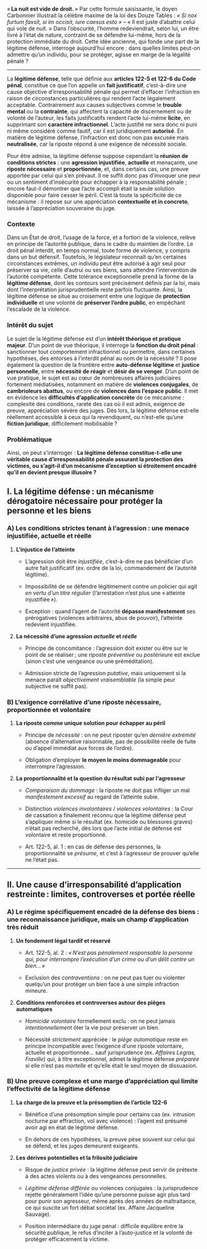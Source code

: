 « **La nuit est vide de droit.** » Par cette formule saisissante, le doyen Carbonnier illustrait la célèbre maxime de la loi des Douze Tables : _« Si nox furtum faxsit, si im occisit, iure caesus esto »_ – « Il est juste d’abattre celui qui vole de nuit. » Dans l’obscurité, l’homme redeviendrait, selon lui, un être livré à l’état de nature, contraint de se défendre lui-même, hors de la protection immédiate du droit. Cette idée ancienne, qui fonde une part de la légitime défense, interroge aujourd’hui encore : dans quelles limites peut-on admettre qu’un individu, pour se protéger, agisse en marge de la légalité pénale ?

---


La **légitime défense**, telle que définie aux **articles 122-5 et 122-6 du Code pénal**, constitue ce que l’on appelle un **fait justificatif**, c’est-à-dire une cause objective d’irresponsabilité pénale qui permet d’effacer l’infraction en raison de circonstances particulières qui rendent l’acte légalement acceptable. Contrairement aux causes subjectives comme le **trouble mental** ou la **contrainte**, qui affectent la capacité de discernement ou de volonté de l’auteur, les faits justificatifs rendent l’acte lui-même **licite**, en supprimant son **caractère infractionnel**. L’acte justifié ne sera donc ni puni ni même considéré comme fautif, car il est juridiquement **autorisé**. En matière de légitime défense, l’infraction est donc non pas excusée mais **neutralisée**, car la riposte répond à une exigence de nécessité sociale.

Pour être admise, la légitime défense suppose cependant la **réunion de conditions strictes** : une **agression injustifiée**, **actuelle** et menaçante, une **riposte nécessaire** et **proportionnée**, et, dans certains cas, une preuve apportée par celui qui s’en prévaut. Il ne suffit donc pas d’invoquer une peur ou un sentiment d’insécurité pour échapper à la responsabilité pénale ; encore faut-il démontrer que l’acte accompli était la seule solution disponible pour faire cesser le péril. C’est là toute la spécificité de ce mécanisme : il repose sur une appréciation **contextuelle et in concreto**, laissée à l’appréciation souveraine du juge.

### Contexte

Dans un État de droit, l’usage de la force, et a fortiori de la violence, relève en principe de l’autorité publique, dans le cadre du maintien de l’ordre. Le droit pénal interdit, en temps normal, toute forme de violence, y compris dans un but défensif. Toutefois, le législateur reconnaît qu’en certaines circonstances extrêmes, un individu peut être autorisé à agir seul pour préserver sa vie, celle d’autrui ou ses biens, sans attendre l’intervention de l’autorité compétente. Cette tolérance exceptionnelle prend la forme de la **légitime défense**, dont les contours sont précisément définis par la loi, mais dont l’interprétation jurisprudentielle reste parfois fluctuante. Ainsi, la légitime défense se situe au croisement entre une logique de **protection individuelle** et une volonté de **préserver l’ordre public**, en empêchant l’escalade de la violence.

### Intérêt du sujet

Le sujet de la légitime défense est d’un **intérêt théorique et pratique majeur**. D’un point de vue théorique, il interroge la **fonction du droit pénal** : sanctionner tout comportement infractionnel ou permettre, dans certaines hypothèses, des entorses à l’interdit pénal au nom de la nécessité ? Il pose également la question de la frontière entre **auto-défense légitime** et **justice personnelle**, entre **nécessité de réagir** et **désir de se venger**. D’un point de vue pratique, le sujet est au cœur de nombreuses affaires judiciaires fortement médiatisées, notamment en matière de **violences conjugales**, de **cambrioleurs abattus**, ou encore de **violences dans l’espace public**. Il met en évidence les **difficultés d’application concrète** de ce mécanisme : complexité des conditions, rareté des cas où il est admis, exigence de preuve, appréciation sévère des juges. Dès lors, la légitime défense est-elle réellement accessible à ceux qui la revendiquent, ou n’est-elle qu’une **fiction juridique**, difficilement mobilisable ?

### Problématique

Ainsi, on peut s’interroger : **La légitime défense constitue-t-elle une véritable cause d’irresponsabilité pénale assurant la protection des victimes, ou s’agit-il d’un mécanisme d’exception si étroitement encadré qu’il en devient presque illusoire ?**


## I. La légitime défense : un mécanisme dérogatoire nécessaire pour protéger la personne et les biens

### A) Les conditions strictes tenant à l’agression : une menace injustifiée, actuelle et réelle

1. **L’injustice de l’atteinte**
    
    - L’agression doit être _injustifiée_, c’est-à-dire ne pas bénéficier d’un autre fait justificatif (ex. ordre de la loi, commandement de l’autorité légitime).
        
    - Impossibilité de se défendre légitimement contre un policier qui agit _en vertu d’un titre régulier_ (l’arrestation n’est plus une « atteinte injustifiée »).
        
    - Exception : quand l’agent de l’autorité **dépasse manifestement** ses prérogatives (violences arbitraires, abus de pouvoir), l’atteinte redevient injustifiée.
        
2. **La nécessité d’une agression _actuelle_ et _réelle_**
    
    - Principe de concomitance : l’agression doit exister ou être sur le point de se réaliser ; une riposte _préventive_ ou _postérieure_ est exclue (sinon c’est une vengeance ou une préméditation).
        
    - Admission stricte de l’agression _putative_, mais uniquement si la menace paraît _objectivement vraisemblable_ (la simple peur subjective ne suffit pas).
        

### B) L’exigence corrélative d’une riposte nécessaire, proportionnée et volontaire

1. **La riposte comme unique solution pour échapper au péril**
    
    - Principe de _nécessité_ : on ne peut riposter qu’en _dernière extrémité_ (absence d’alternative raisonnable, pas de possibilité réelle de fuite ou d’appel immédiat aux forces de l’ordre).
        
    - Obligation d’employer **le moyen le moins dommageable** pour interrompre l’agression.
        
2. **La proportionnalité et la question du résultat subi par l’agresseur**
    
    - _Comparaison du dommage_ : la riposte ne doit pas infliger un mal _manifestement excessif_ au regard de l’atteinte subie.
        
    - Distinction _violences involontaires_ / _violences volontaires_ : la Cour de cassation a finalement reconnu que la légitime défense peut s’appliquer même si le résultat (ex. homicide ou blessures graves) n’était pas recherché, dès lors que l’acte initial de défense est volontaire et reste proportionné.
        
    - Art. 122-5, al. 1 : en cas de défense des personnes, la proportionnalité se _présume_, et c’est à l’agresseur de prouver qu’elle ne l’était pas.
        

---

## II. Une cause d’irresponsabilité d’application restreinte : limites, controverses et portée réelle

### A) Le régime spécifiquement encadré de la défense des biens : une reconnaissance juridique, mais un champ d’application très réduit

1. **Un fondement légal tardif et réservé**
    
    - Art. 122-5, al. 2 : _« N’est pas pénalement responsable la personne qui, pour interrompre l’exécution d’un crime ou d’un délit contre un bien… »_
        
    - Exclusion des _contraventions_ : on ne peut pas tuer ou violenter quelqu’un pour protéger un bien face à une simple infraction mineure.
        
2. **Conditions renforcées et controverses autour des pièges automatiques**
    
    - _Homicide volontaire_ formellement exclu : on ne peut jamais _intentionnellement_ ôter la vie pour préserver un bien.
        
    - Nécessité _strictement_ appréciée : le _piège automatique_ reste en principe incompatible avec l’exigence d’une riposte volontaire, actuelle et proportionnée… sauf jurisprudence (ex. _Affaires Legras, Fraville_) qui, à titre exceptionnel, admet la légitime défense _préparée_ si elle n’est pas _mortelle_ et qu’elle était le seul moyen de dissuasion.
        

### B) Une preuve complexe et une marge d’appréciation qui limite l’effectivité de la légitime défense

1. **La charge de la preuve et la présomption de l’article 122-6**
    
    - Bénéfice d’une présomption simple pour certains cas (ex. intrusion nocturne par effraction, vol avec violence) : l’agent est présumé avoir agi en état de légitime défense.
        
    - En dehors de ces hypothèses, la preuve pèse souvent sur celui qui se défend, et les juges demeurent exigeants.
        
2. **Les dérives potentielles et la frilosité judiciaire**
    
    - Risque de _justice privée_ : la légitime défense peut servir de prétexte à des actes violents ou à des vengeances personnelles.
        
    - _Légitime défense différée_ ou violences conjugales : la jurisprudence rejette généralement l’idée qu’une personne puisse agir plus tard pour punir son agresseur, même après des années de maltraitance, ce qui suscite un fort débat sociétal (ex. Affaire Jacqueline Sauvage).
        
    - Position intermédiaire du juge pénal : difficile équilibre entre la sécurité publique, le refus d’inciter à l’auto-justice et la volonté de protéger efficacement la victime.
        
